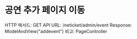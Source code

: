 # 공연 추가 페이지 이동

HTTP 메서드: GET
API URL: /neticket/admin/event
Response: ModelAndView("addevent")
비고: PageController